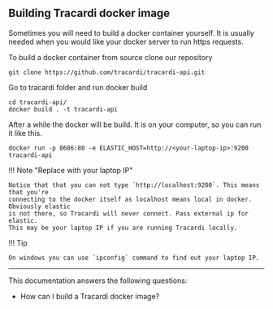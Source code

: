 ## Building Tracardi docker image

Sometimes you will need to build a docker container yourself. 
It is usually needed when you would like your docker server to run https requests. 

To build a docker container from source clone our repository

```
git clone https://github.com/tracardi/tracardi-api.git
```

Go to tracardi folder and run docker build

```
cd tracardi-api/
docker build . -t tracardi-api
```

After a while the docker will be build. It is on your computer, so you can run it like this.

```
docker run -p 8686:80 -e ELASTIC_HOST=http://<your-laptop-ip>:9200 tracardi-api
```

!!! Note "Replace <your-laptop-ip> with your laptop IP"

    Notice that that you can not type `http://localhost:9200`. This means that you're
    connecting to the docker itself as localhost means local in docker. Obviously elastic 
    is not there, so Tracardi will never connect. Pass external ip for elastic. 
    This may be your laptop IP if you are running Tracardi locally.

!!! Tip 
    
    On windows you can use `ipconfig` command to find out your laptop IP.
    
---
This documentation answers the following questions:
    
* How can I build a Tracardi docker image?

